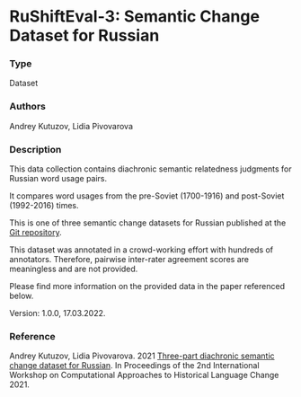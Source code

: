 # __RuShiftEval-3__: Semantic Change Dataset for Russian


### Type

Dataset

### Authors

Andrey Kutuzov, Lidia Pivovarova

### Description

This data collection contains diachronic semantic relatedness judgments for Russian word usage pairs.

It compares word usages from the pre-Soviet (1700-1916) and post-Soviet (1992-2016) times.

This is one of three semantic change datasets for Russian published at the [Git repository](https://github.com/akutuzov/rushifteval_public).

This dataset was annotated in a crowd-working effort with hundreds of annotators.
Therefore, pairwise inter-rater agreement scores are meaningless and are not provided.

Please find more information on the provided data in the paper referenced below.
 
Version: 1.0.0, 17.03.2022.

### Reference
Andrey Kutuzov, Lidia Pivovarova. 2021 [Three-part diachronic semantic change dataset for Russian](https://aclanthology.org/2021.lchange-1.2/).
In Proceedings of the 2nd International Workshop on Computational Approaches to Historical Language Change 2021.